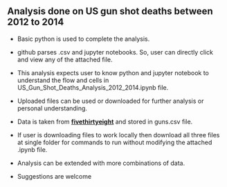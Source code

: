 ## Analysis done on US gun shot deaths between 2012 to 2014

- Basic python is used to complete the analysis.

- github parses .csv and jupyter notebooks. So, user can directly click and view any of the attached file.

- This analysis expects user to know python and jupyter notebook to understand the flow and cells in  US_Gun_Shot_Deaths_Analysis_2012_2014.ipynb file.

- Uploaded files can be used or downloaded for further analysis or personal understanding.

- Data is taken from __[fivethirtyeight](https://github.com/fivethirtyeight/guns-data)__ and stored in guns.csv file.

- If user is downloading files to work locally then download all three files at single folder for commands to run without modifying the attached .ipynb file.

- Analysis can be extended with more combinations of data.

- Suggestions are welcome

